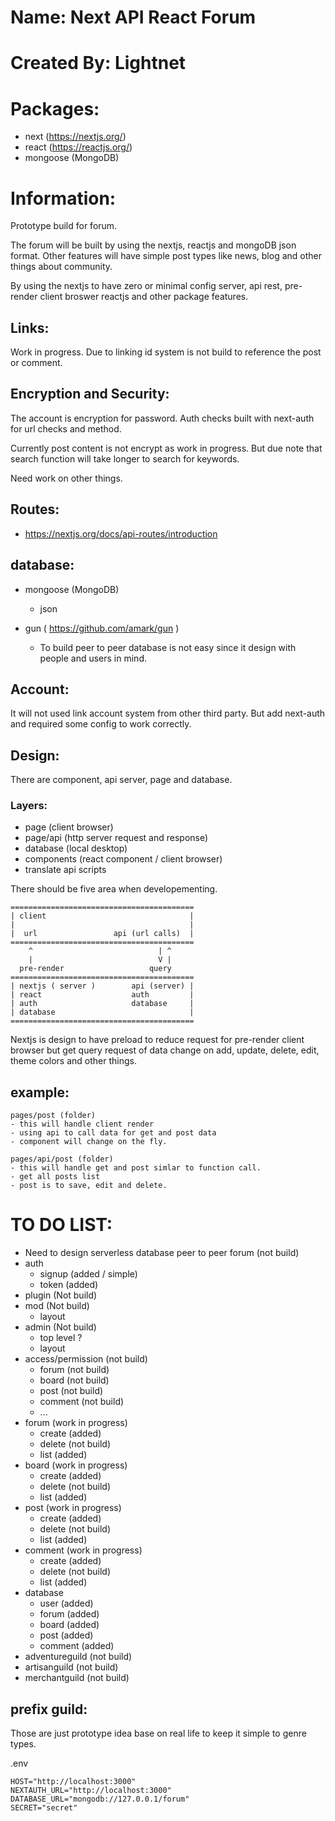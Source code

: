 # Name: Next API React Forum

# Created By: Lightnet

# Packages:
- next (https://nextjs.org/)
- react (https://reactjs.org/)
- mongoose (MongoDB)

# Information:
  Prototype build for forum.

  The forum will be built by using the nextjs, reactjs and mongoDB json format. Other features will have simple post types like news, blog and other things about community.

  By using the nextjs to have zero or minimal config server, api rest, pre-render client broswer reactjs and other package features.

## Links:
  Work in progress. Due to linking id system is not build to reference the post or comment.

## Encryption and Security:
  The account is encryption for password. Auth checks built with next-auth for url checks and method. 

  Currently post content is not encrypt as work in progress. But due note that search function will take longer to search for keywords.
  
  Need work on other things.

## Routes:
- https://nextjs.org/docs/api-routes/introduction

## database:
- mongoose (MongoDB)
  - json

- gun ( https://github.com/amark/gun )
  - To build peer to peer database is not easy since it design with people and users in mind.

## Account:
  It will not used link account system from other third party. But add next-auth and required some config to work correctly.

## Design:
  There are component, api server, page and database.

### Layers:
- page (client browser)
- page/api (http server request and response)
- database (local desktop)
- components (react component / client browser)
- translate api scripts

There should be five area when developementing.

```
=========================================
| client                                |
|                                       |
|  url                 api (url calls)  |
=========================================
    ^                            | ^
    |                            V |
  pre-render                   query
=========================================
| nextjs ( server )        api (server) | 
| react                    auth         |
| auth                     database     |
| database                              |
=========================================
```

  Nextjs is design to have preload to reduce request for pre-render client browser but get query request of data change on add, update, delete, edit, theme colors and other things.

## example:
```
pages/post (folder)
- this will handle client render
- using api to call data for get and post data
- component will change on the fly.

pages/api/post (folder)
- this will handle get and post simlar to function call.
- get all posts list
- post is to save, edit and delete.
```

# TO DO LIST:
- Need to design serverless database peer to peer forum (not build)
- auth 
  - signup (added / simple)
  - token (added)
- plugin (Not build)
- mod (Not build)
  - layout
- admin (Not build)
  - top level ?
  - layout
- access/permission (not build)
  - forum (not build)
  - board (not build)
  - post (not build)
  - comment (not build)
  - ...
- forum (work in progress)
  - create (added)
  - delete (not build)
  - list (added)
- board (work in progress)
  - create (added)
  - delete (not build)
  - list (added)
- post (work in progress)
  - create (added)
  - delete (not build)
  - list (added)
- comment (work in progress)
  - create (added)
  - delete (not build)
  - list (added)
- database
  - user (added)
  - forum (added)
  - board (added)
  - post (added)
  - comment (added)
- adventureguild (not build)
- artisanguild (not build)
- merchantguild (not build)

## prefix guild:
  Those are just prototype idea base on real life to keep it simple to genre types.


.env
```
HOST="http://localhost:3000"
NEXTAUTH_URL="http://localhost:3000"
DATABASE_URL="mongodb://127.0.0.1/forum"
SECRET="secret"
```